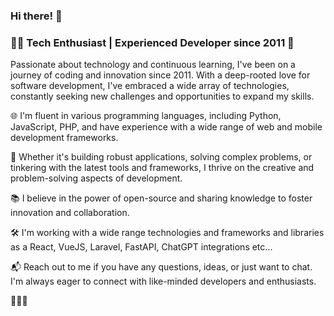 ### Hi there! 👋

### 👨‍💻 Tech Enthusiast | Experienced Developer since 2011 🚀

Passionate about technology and continuous learning, I've been on a journey of coding and innovation since 2011. With a deep-rooted love for software development, I've embraced a wide array of technologies, constantly seeking new challenges and opportunities to expand my skills.

🌐 I'm fluent in various programming languages, including Python, JavaScript, PHP, and have experience with a wide range of web and mobile development frameworks.

🔧 Whether it's building robust applications, solving complex problems, or tinkering with the latest tools and frameworks, I thrive on the creative and problem-solving aspects of development.

📚 I believe in the power of open-source and sharing knowledge to foster innovation and collaboration.

🛠️ I'm working with a wide range technologies and frameworks and libraries as a React, VueJS, Laravel, FastAPI, ChatGPT integrations etc...

📬 Reach out to me if you have any questions, ideas, or just want to chat. I'm always eager to connect with like-minded developers and enthusiasts.

🚀🚀🚀
